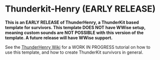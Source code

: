 # Thunderkit-Henry (EARLY RELEASE)
**This is an EARLY RELEASE of ThunderHenry, a ThunderKit based template for survivors. This template DOES NOT have WWise setup, meaning custom sounds are NOT POSSIBLE with this version of the template. A future release will have WWise support.**

See the [ThunderHenry Wiki](https://github.com/Vale-X/Thunderkit-Henry/wiki/Creating-Survivors-with-ThunderKit-%5BWIP%5D) for a WORK IN PROGRESS tutorial on how to use this template, and how to create ThunderKit survivors in general.
